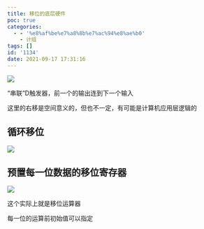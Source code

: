 ```yaml
---
title: 移位的底层硬件
poc: true
categories:
  - - '%e8%af%be%e7%a8%8b%e7%ac%94%e8%ae%b0'
    - 计组
tags: []
id: '1134'
date: 2021-09-17 17:31:16
---
```


![](https://raw.githubusercontent.com/Valkierja/ALLPIC/main/img/202303172113144.png)

“串联”D触发器，前一个的输出连到下一个输入

这里的右移是空间意义的，但也不一定，有可能是计算机应用层逻辑的

## 循环移位

![](https://raw.githubusercontent.com/Valkierja/ALLPIC/main/img/202303172113978.png)

## 预置每一位数据的移位寄存器

![](https://raw.githubusercontent.com/Valkierja/ALLPIC/main/img/202303172113941.png)

这个实际上就是移位运算器

每一位的运算前初始值可以指定